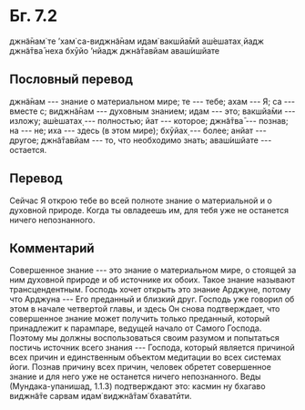 # Бг. 7.2
джн̃а̄нам̇ те ’хам̇ са-виджн̃а̄нам
идам̇ вакшйа̄мй аш́ешатах̣
йадж джн̃а̄тва̄ неха бхӯйо ’нйадж
джн̃а̄тавйам аваш́ишйате
## Пословный перевод

джн̃а̄нам --- знание о материальном мире; те --- тебе; ахам --- Я; са ---
вместе с; виджн̃а̄нам --- духовным знанием; идам --- это; вакшйа̄ми ---
изложу; аш́ешатах̣ --- полностью; йат --- которое; джн̃а̄тва̄ --- познав; на
--- не; иха --- здесь (в этом мире); бхӯйах̣ --- более; анйат --- другое;
джн̃а̄тавйам --- то, что необходимо знать; аваш́ишйате --- остается.

## Перевод

Сейчас Я открою тебе во всей полноте знание о материальной и о духовной
природе. Когда ты овладеешь им, для тебя уже не останется ничего
непознанного.

## Комментарий

Совершенное знание --- это знание о материальном мире, о стоящей за ним
духовной природе и об источнике их обоих. Такое знание называют
трансцендентным. Господь хочет открыть это знание Арджуне, потому что
Арджуна --- Его преданный и близкий друг. Господь уже говорил об этом в
начале четвертой главы, и здесь Он снова подтверждает, что совершенное
знание может получить только преданный, который принадлежит к парампаре,
ведущей начало от Самого Господа. Поэтому мы должны воспользоваться
своим разумом и попытаться постичь источник всего знания --- Господа,
который является причиной всех причин и единственным объектом медитации
во всех системах йоги. Познав причину всех причин, человек обретет
совершенное знание и для него уже не останется ничего непознанного. Веды
(Мундака-упанишад, 1.1.3) подтверждают это: касмин ну бхагаво виджн̃а̄те
сарвам идам̇ виджн̃а̄там̇ бхаватӣти.
